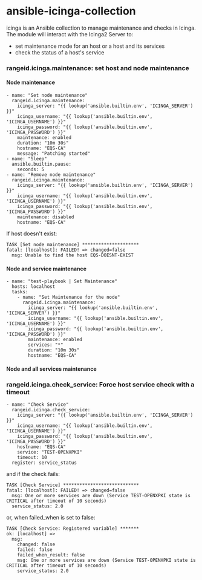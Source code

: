 # ansible-icinga-collection

icinga is an Ansible collection to manage maintenance and checks in Icinga. The module will interact with the Icinga2 Server to:
* set maintenance mode for an host or a host and its services
* check the status of a host's service

### rangeid.icinga.maintenance: set host and node maintenance

#### Node maintenance
    - name: "Set node maintenance"
      rangeid.icinga.maintenance:
        icinga_server: "{{ lookup('ansible.builtin.env', 'ICINGA_SERVER') }}"
        icinga_username: "{{ lookup('ansible.builtin.env', 'ICINGA_USERNAME') }}"
        icinga_password: "{{ lookup('ansible.builtin.env', 'ICINGA_PASSWORD') }}"
        maintenance: enabled
        duration: "10m 30s"
        hostname: "EQS-CA"
        message: "Patching started"
    - name: "Sleep"
      ansible.builtin.pause:
        seconds: 5
    - name: "Remove node maintenance"
      rangeid.icinga.maintenance:
        icinga_server: "{{ lookup('ansible.builtin.env', 'ICINGA_SERVER') }}"
        icinga_username: "{{ lookup('ansible.builtin.env', 'ICINGA_USERNAME') }}"
        icinga_password: "{{ lookup('ansible.builtin.env', 'ICINGA_PASSWORD') }}"
        maintenance: disabled
        hostname: "EQS-CA"

If host doesn't exist:

    TASK [Set node maintenance] *********************
    fatal: [localhost]: FAILED! => changed=false
      msg: Unable to find the host EQS-DOESNT-EXIST

#### Node and service maintenance

    - name: "test-playbook | Set Maintenance"
      hosts: localhost
      tasks:
        - name: "Set Maintenance for the node"
          rangeid.icinga.maintenance:
            icinga_server: "{{ lookup('ansible.builtin.env', 'ICINGA_SERVER') }}"
            icinga_username: "{{ lookup('ansible.builtin.env', 'ICINGA_USERNAME') }}"
            icinga_password: "{{ lookup('ansible.builtin.env', 'ICINGA_PASSWORD') }}"
            maintenance: enabled
            services: "*"
            duration: "10m 30s"
            hostname: "EQS-CA"


#### Node and all services maintenance


### rangeid.icinga.check_service: Force host service check with a timeout

    - name: "Check Service"
      rangeid.icinga.check_service:
        icinga_server: "{{ lookup('ansible.builtin.env', 'ICINGA_SERVER') }}"
        icinga_username: "{{ lookup('ansible.builtin.env', 'ICINGA_USERNAME') }}"
        icinga_password: "{{ lookup('ansible.builtin.env', 'ICINGA_PASSWORD') }}"
        hostname: "EQS-CA"
        service: "TEST-OPENXPKI"
        timeout: 10
      register: service_status

and if the check fails:

    TASK [Check Service] ****************************
    fatal: [localhost]: FAILED! => changed=false
      msg: One or more services are down (Service TEST-OPENXPKI state is CRITICAL after timeout of 10 seconds)
      service_status: 2.0

or, when failed_when is set to false:

    TASK [Check Service: Registered variable] *******
    ok: [localhost] =>
      msg:
        changed: false
        failed: false
        failed_when_result: false
        msg: One or more services are down (Service TEST-OPENXPKI state is CRITICAL after timeout of 10 seconds)
        service_status: 2.0